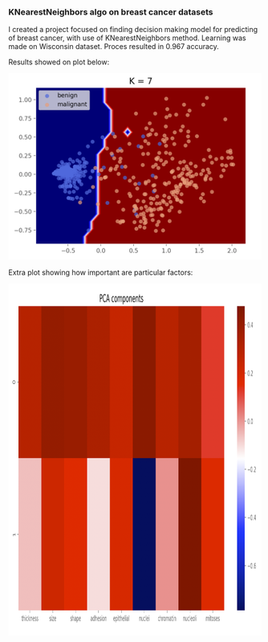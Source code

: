 ### KNearestNeighbors algo on breast cancer datasets

I created a project focused on finding decision making model for predicting of breast cancer, with use of KNearestNeighbors method.
Learning was made on Wisconsin dataset. Proces resulted in 0.967 accuracy.

Results showed on plot below:

![](https://github.com/KrzysiekJa/knn-on-health/blob/master/knn%20on%20breast%20cancer/knn%20plot.png "Plot KNN")

Extra plot showing how important are particular factors:
<p><img src="https://github.com/KrzysiekJa/knn-on-health/blob/master/knn%20on%20breast%20cancer/pca%20components.png" width="700" height="700"></p>
